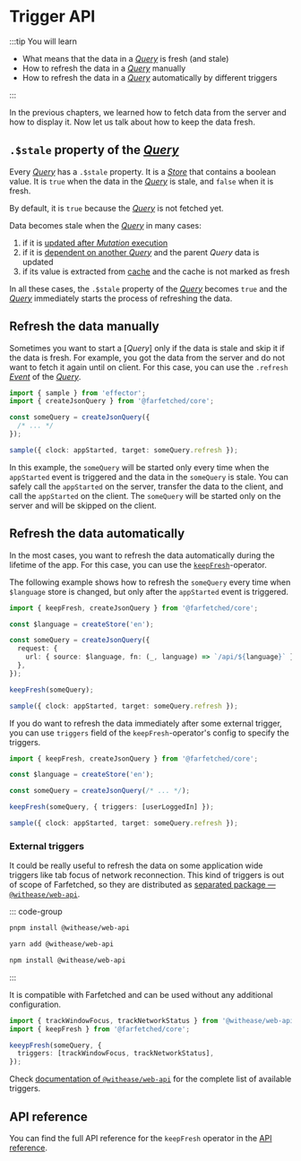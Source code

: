 # Trigger API

:::tip You will learn

- What means that the data in a [_Query_](/api/primitives/query) is fresh (and stale)
- How to refresh the data in a [_Query_](/api/primitives/query) manually
- How to refresh the data in a [_Query_](/api/primitives/query) automatically by different triggers

:::

In the previous chapters, we learned how to fetch data from the server and how to display it. Now let us talk about how to keep the data fresh.

## `.$stale` property of the [_Query_](/api/primitives/query)

Every [_Query_](/api/primitives/query) has a `.$stale` property. It is a [_Store_](https://effector.dev/docs/api/effector/store) that contains a boolean value. It is `true` when the data in the [_Query_](/api/primitives/query) is stale, and `false` when it is fresh.

By default, it is `true` because the [_Query_](/api/primitives/query) is not fetched yet.

Data becomes stale when the [_Query_](/api/primitives/query) in many cases:

1. if it is [updated after _Mutation_ execution](/tutorial/update_query)
2. if it is [dependent on another _Query_](/tutorial/dependent_queries) and the parent _Query_ data is updated
3. if its value is extracted from [cache](/tutorial/caching) and the cache is not marked as fresh

In all these cases, the `.$stale` property of the [_Query_](/api/primitives/query) becomes `true` and the [_Query_](/api/primitives/query) immediately starts the process of refreshing the data.

## Refresh the data manually

Sometimes you want to start a [_Query_] only if the data is stale and skip it if the data is fresh. For example, you got the data from the server and do not want to fetch it again until on client. For this case, you can use the `.refresh` [_Event_](https://effector.dev/docs/api/effector/event) of the [_Query_](/api/primitives/query).

```ts
import { sample } from 'effector';
import { createJsonQuery } from '@farfetched/core';

const someQuery = createJsonQuery({
  /* ... */
});

sample({ clock: appStarted, target: someQuery.refresh });
```

In this example, the `someQuery` will be started only every time when the `appStarted` event is triggered and the data in the `someQuery` is stale. You can safely call the `appStarted` on the server, transfer the data to the client, and call the `appStarted` on the client. The `someQuery` will be started only on the server and will be skipped on the client.

## Refresh the data automatically

In the most cases, you want to refresh the data automatically during the lifetime of the app. For this case, you can use the [`keepFresh`](/api/operators/keep_fresh)-operator.

The following example shows how to refresh the `someQuery` every time when `$language` store is changed, but only after the `appStarted` event is triggered.

```ts
import { keepFresh, createJsonQuery } from '@farfetched/core';

const $language = createStore('en');

const someQuery = createJsonQuery({
  request: {
    url: { source: $language, fn: (_, language) => `/api/${language}` },
  },
});

keepFresh(someQuery);

sample({ clock: appStarted, target: someQuery.refresh });
```

If you do want to refresh the data immediately after some external trigger, you can use `triggers` field of the `keepFresh`-operator's config to specify the triggers.

```ts
import { keepFresh, createJsonQuery } from '@farfetched/core';

const $language = createStore('en');

const someQuery = createJsonQuery(/* ... */);

keepFresh(someQuery, { triggers: [userLoggedIn] });

sample({ clock: appStarted, target: someQuery.refresh });
```

### External triggers

It could be really useful to refresh the data on some application wide triggers like tab focus of network reconnection. This kind of triggers is out of scope of Farfetched, so they are distributed as [separated package — `@withease/web-api`](https://withease.pages.dev/web-api.html).

::: code-group

```sh [pnpm]
pnpm install @withease/web-api
```

```sh [yarn]
yarn add @withease/web-api
```

```sh [npm]
npm install @withease/web-api
```

:::

It is compatible with Farfetched and can be used without any additional configuration.

```ts
import { trackWindowFocus, trackNetworkStatus } from '@withease/web-api';
import { keepFresh } from '@farfetched/core';

keeypFresh(someQuery, {
  triggers: [trackWindowFocus, trackNetworkStatus],
});
```

Check [documentation of `@withease/web-api`](https://withease.pages.dev/web-api.html) for the complete list of available triggers.

## API reference

You can find the full API reference for the `keepFresh` operator in the [API reference](/api/operators/keep_fresh).
